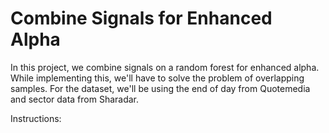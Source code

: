 # Combine Signals for Enhanced Alpha
In this project, we combine signals on a random forest for enhanced alpha. While implementing this, we'll have to solve the problem of overlapping samples. For the dataset, we'll be using the end of day from Quotemedia and sector data from Sharadar.

Instructions:


